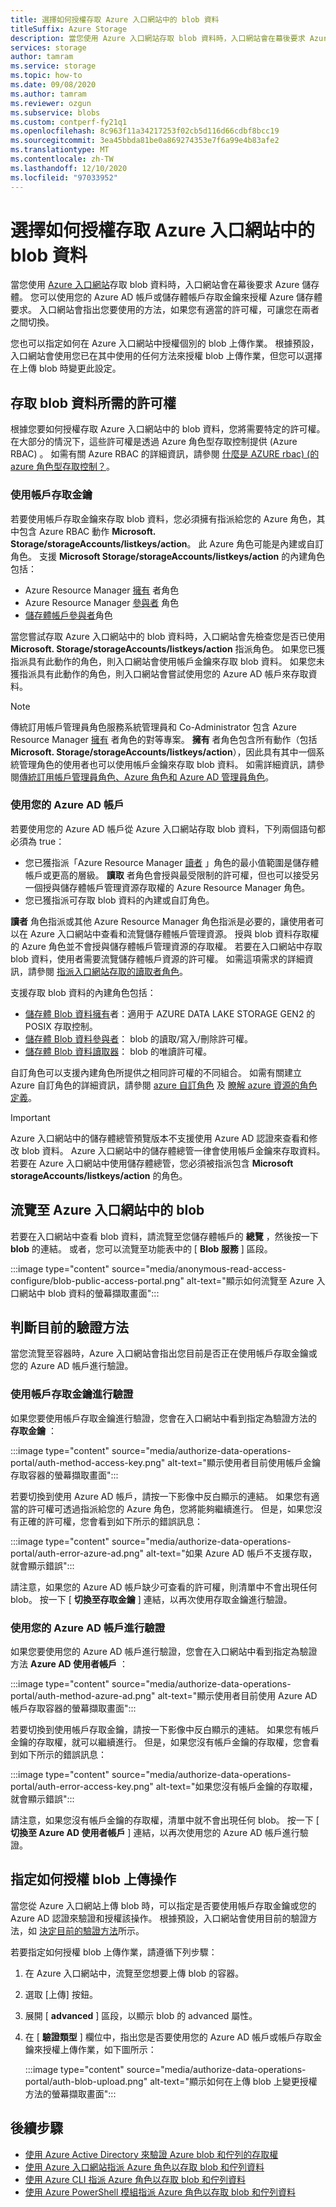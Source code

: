 ```yaml
---
title: 選擇如何授權存取 Azure 入口網站中的 blob 資料
titleSuffix: Azure Storage
description: 當您使用 Azure 入口網站存取 blob 資料時，入口網站會在幕後要求 Azure 儲存體。 Azure 儲存體的這些要求可使用您的 Azure AD 帳戶或儲存體帳戶存取金鑰來進行驗證和授權。
services: storage
author: tamram
ms.service: storage
ms.topic: how-to
ms.date: 09/08/2020
ms.author: tamram
ms.reviewer: ozgun
ms.subservice: blobs
ms.custom: contperf-fy21q1
ms.openlocfilehash: 8c963f11a34217253f02cb5d116d66cdbf8bcc19
ms.sourcegitcommit: 3ea45bbda81be0a869274353e7f6a99e4b83afe2
ms.translationtype: MT
ms.contentlocale: zh-TW
ms.lasthandoff: 12/10/2020
ms.locfileid: "97033952"
---
```

# <a name="choose-how-to-authorize-access-to-blob-data-in-the-azure-portal"></a>選擇如何授權存取 Azure 入口網站中的 blob 資料

當您使用 [Azure 入口網站](https://portal.azure.com)存取 blob 資料時，入口網站會在幕後要求 Azure 儲存體。 您可以使用您的 Azure AD 帳戶或儲存體帳戶存取金鑰來授權 Azure 儲存體要求。 入口網站會指出您要使用的方法，如果您有適當的許可權，可讓您在兩者之間切換。  

您也可以指定如何在 Azure 入口網站中授權個別的 blob 上傳作業。 根據預設，入口網站會使用您已在其中使用的任何方法來授權 blob 上傳作業，但您可以選擇在上傳 blob 時變更此設定。

## <a name="permissions-needed-to-access-blob-data"></a>存取 blob 資料所需的許可權

根據您要如何授權存取 Azure 入口網站中的 blob 資料，您將需要特定的許可權。 在大部分的情況下，這些許可權是透過 Azure 角色型存取控制提供 (Azure RBAC) 。 如需有關 Azure RBAC 的詳細資訊，請參閱 [什麼是 AZURE rbac)  (的 azure 角色型存取控制？](../../role-based-access-control/overview.md)。

### <a name="use-the-account-access-key"></a>使用帳戶存取金鑰

若要使用帳戶存取金鑰來存取 blob 資料，您必須擁有指派給您的 Azure 角色，其中包含 Azure RBAC 動作 **Microsoft. Storage/storageAccounts/listkeys/action**。 此 Azure 角色可能是內建或自訂角色。 支援 **Microsoft Storage/storageAccounts/listkeys/action** 的內建角色包括：

- Azure Resource Manager [擁有](../../role-based-access-control/built-in-roles.md#owner) 者角色
- Azure Resource Manager [參與者](../../role-based-access-control/built-in-roles.md#contributor) 角色
- [儲存體帳戶參與者](../../role-based-access-control/built-in-roles.md#storage-account-contributor)角色

當您嘗試存取 Azure 入口網站中的 blob 資料時，入口網站會先檢查您是否已使用 **Microsoft. Storage/storageAccounts/listkeys/action** 指派角色。 如果您已獲指派具有此動作的角色，則入口網站會使用帳戶金鑰來存取 blob 資料。 如果您未獲指派具有此動作的角色，則入口網站會嘗試使用您的 Azure AD 帳戶來存取資料。

> [!NOTE]
> 傳統訂用帳戶管理員角色服務系統管理員和 Co-Administrator 包含 Azure Resource Manager [擁有](../../role-based-access-control/built-in-roles.md#owner) 者角色的對等專案。 **擁有** 者角色包含所有動作（包括 **Microsoft. Storage/storageAccounts/listkeys/action**），因此具有其中一個系統管理角色的使用者也可以使用帳戶金鑰來存取 blob 資料。 如需詳細資訊，請參閱[傳統訂用帳戶管理員角色、Azure 角色和 Azure AD 管理員角色](../../role-based-access-control/rbac-and-directory-admin-roles.md#classic-subscription-administrator-roles)。

### <a name="use-your-azure-ad-account"></a>使用您的 Azure AD 帳戶

若要使用您的 Azure AD 帳戶從 Azure 入口網站存取 blob 資料，下列兩個語句都必須為 true：

- 您已獲指派「Azure Resource Manager [讀者](../../role-based-access-control/built-in-roles.md#reader) 」角色的最小值範圍是儲存體帳戶或更高的層級。 **讀取** 者角色會授與最受限制的許可權，但也可以接受另一個授與儲存體帳戶管理資源存取權的 Azure Resource Manager 角色。
- 您已獲指派可存取 blob 資料的內建或自訂角色。

**讀者** 角色指派或其他 Azure Resource Manager 角色指派是必要的，讓使用者可以在 Azure 入口網站中查看和流覽儲存體帳戶管理資源。 授與 blob 資料存取權的 Azure 角色並不會授與儲存體帳戶管理資源的存取權。 若要在入口網站中存取 blob 資料，使用者需要流覽儲存體帳戶資源的許可權。 如需這項需求的詳細資訊，請參閱 [指派入口網站存取的讀取者角色](../common/storage-auth-aad-rbac-portal.md#assign-the-reader-role-for-portal-access)。

支援存取 blob 資料的內建角色包括：

- [儲存體 Blob 資料擁有](../../role-based-access-control/built-in-roles.md#storage-blob-data-owner)者：適用于 AZURE DATA LAKE STORAGE GEN2 的 POSIX 存取控制。
- [儲存體 Blob 資料參與者](../../role-based-access-control/built-in-roles.md#storage-blob-data-contributor)： blob 的讀取/寫入/刪除許可權。
- [儲存體 Blob 資料讀取器](../../role-based-access-control/built-in-roles.md#storage-blob-data-reader)： blob 的唯讀許可權。

自訂角色可以支援內建角色所提供之相同許可權的不同組合。 如需有關建立 Azure 自訂角色的詳細資訊，請參閱 [azure 自訂角色](../../role-based-access-control/custom-roles.md) 及 [瞭解 azure 資源的角色定義](../../role-based-access-control/role-definitions.md)。

> [!IMPORTANT]
> Azure 入口網站中的儲存體總管預覽版本不支援使用 Azure AD 認證來查看和修改 blob 資料。 Azure 入口網站中的儲存體總管一律會使用帳戶金鑰來存取資料。 若要在 Azure 入口網站中使用儲存體總管，您必須被指派包含 **Microsoft storageAccounts/listkeys/action** 的角色。

## <a name="navigate-to-blobs-in-the-azure-portal"></a>流覽至 Azure 入口網站中的 blob

若要在入口網站中查看 blob 資料，請流覽至您儲存體帳戶的 **總覽** ，然後按一下 **blob** 的連結。 或者，您可以流覽至功能表中的 [ **Blob 服務** ] 區段。

:::image type="content" source="media/anonymous-read-access-configure/blob-public-access-portal.png" alt-text="顯示如何流覽至 Azure 入口網站中 blob 資料的螢幕擷取畫面":::

## <a name="determine-the-current-authentication-method"></a>判斷目前的驗證方法

當您流覽至容器時，Azure 入口網站會指出您目前是否正在使用帳戶存取金鑰或您的 Azure AD 帳戶進行驗證。

### <a name="authenticate-with-the-account-access-key"></a>使用帳戶存取金鑰進行驗證

如果您要使用帳戶存取金鑰進行驗證，您會在入口網站中看到指定為驗證方法的 **存取金鑰** ：

:::image type="content" source="media/authorize-data-operations-portal/auth-method-access-key.png" alt-text="顯示使用者目前使用帳戶金鑰存取容器的螢幕擷取畫面":::

若要切換到使用 Azure AD 帳戶，請按一下影像中反白顯示的連結。 如果您有適當的許可權可透過指派給您的 Azure 角色，您將能夠繼續進行。 但是，如果您沒有正確的許可權，您會看到如下所示的錯誤訊息：

:::image type="content" source="media/authorize-data-operations-portal/auth-error-azure-ad.png" alt-text="如果 Azure AD 帳戶不支援存取，就會顯示錯誤":::

請注意，如果您的 Azure AD 帳戶缺少可查看的許可權，則清單中不會出現任何 blob。 按一下 [ **切換至存取金鑰** ] 連結，以再次使用存取金鑰進行驗證。

### <a name="authenticate-with-your-azure-ad-account"></a>使用您的 Azure AD 帳戶進行驗證

如果您要使用您的 Azure AD 帳戶進行驗證，您會在入口網站中看到指定為驗證方法 **Azure AD 使用者帳戶** ：

:::image type="content" source="media/authorize-data-operations-portal/auth-method-azure-ad.png" alt-text="顯示使用者目前使用 Azure AD 帳戶存取容器的螢幕擷取畫面":::

若要切換到使用帳戶存取金鑰，請按一下影像中反白顯示的連結。 如果您有帳戶金鑰的存取權，就可以繼續進行。 但是，如果您沒有帳戶金鑰的存取權，您會看到如下所示的錯誤訊息：

:::image type="content" source="media/authorize-data-operations-portal/auth-error-access-key.png" alt-text="如果您沒有帳戶金鑰的存取權，就會顯示錯誤":::

請注意，如果您沒有帳戶金鑰的存取權，清單中就不會出現任何 blob。 按一下 [ **切換至 Azure AD 使用者帳戶** ] 連結，以再次使用您的 Azure AD 帳戶進行驗證。

## <a name="specify-how-to-authorize-a-blob-upload-operation"></a>指定如何授權 blob 上傳操作

當您從 Azure 入口網站上傳 blob 時，可以指定是否要使用帳戶存取金鑰或您的 Azure AD 認證來驗證和授權該操作。 根據預設，入口網站會使用目前的驗證方法，如 [決定目前的驗證方法](#determine-the-current-authentication-method)所示。

若要指定如何授權 blob 上傳作業，請遵循下列步驟：

1. 在 Azure 入口網站中，流覽至您想要上傳 blob 的容器。
1. 選取 [上傳] 按鈕。
1. 展開 [ **advanced** ] 區段，以顯示 blob 的 advanced 屬性。
1. 在 [ **驗證類型** ] 欄位中，指出您是否要使用您的 Azure AD 帳戶或帳戶存取金鑰來授權上傳作業，如下圖所示：

    :::image type="content" source="media/authorize-data-operations-portal/auth-blob-upload.png" alt-text="顯示如何在上傳 blob 上變更授權方法的螢幕擷取畫面":::

## <a name="next-steps"></a>後續步驟

- [使用 Azure Active Directory 來驗證 Azure blob 和佇列的存取權](../common/storage-auth-aad.md)
- [使用 Azure 入口網站指派 Azure 角色以存取 blob 和佇列資料](../common/storage-auth-aad-rbac-portal.md)
- [使用 Azure CLI 指派 Azure 角色以存取 blob 和佇列資料](../common/storage-auth-aad-rbac-cli.md)
- [使用 Azure PowerShell 模組指派 Azure 角色以存取 blob 和佇列資料](../common/storage-auth-aad-rbac-powershell.md)

